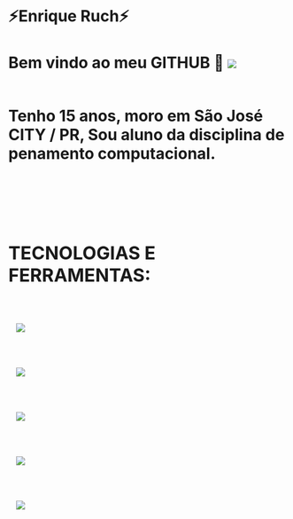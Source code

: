 <div display="inline-block">
<h1 aling="left"> ⚡Enrique Ruch⚡ </h1>
<h1 aling="left"> Bem vindo ao meu <b>GITHUB</b> 🔱 <h/1>


<img src="https://cdn.jsdelivr.net/gh/devicons/devicon/icons/facebook/facebook-original.svg" />

</br>
</br>

Tenho 15 anos, moro em São José CITY / PR, Sou aluno da disciplina de penamento computacional.

</br>
</br>

### TECNOLOGIAS E FERRAMENTAS:
<code>
 <img width:"40px" src="https://cdn.jsdelivr.net/gh/devicons/devicon/icons/html5/html5-original.svg" />
<code>
</code>
 <img  width:"40px" src="https://cdn.jsdelivr.net/gh/devicons/devicon/icons/css3/css3-original.svg" />
<code>
</code>
 <img width:"40px" src="https://cdn.jsdelivr.net/gh/devicons/devicon/icons/git/git-plain.svg" />
<code>
</code>
 <img width:"40px" src="https://cdn.jsdelivr.net/gh/devicons/devicon/icons/github/github-original.svg" />
<code>
</code>
 <img src="https://cdn.jsdelivr.net/gh/devicons/devicon/icons/vscode/vscode-plain.svg" />
